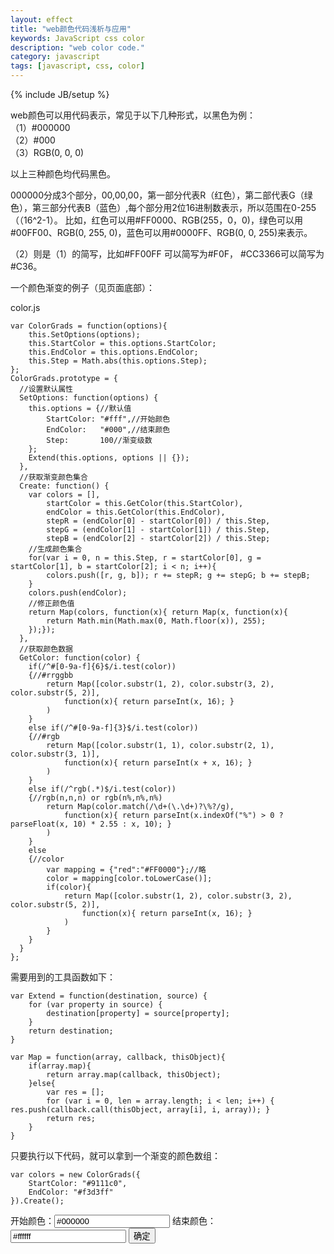 ```yaml
---
layout: effect
title: "web颜色代码浅析与应用"
keywords: JavaScript css color
description: "web color code."
category: javascript
tags: [javascript, css, color]
---
```

{% include JB/setup %}

web颜色可以用代码表示，常见于以下几种形式，以黑色为例：<br>
（1）#000000<br>
（2）#000<br>
（3）RGB(0, 0, 0)

以上三种颜色均代码黑色。

000000分成3个部分，00,00,00，第一部分代表R（红色），第二部代表G（绿色），第三部分代表B（蓝色）,每个部分用2位16进制数表示，所以范围在0-255（（16^2-1）。
比如，红色可以用#FF0000、RGB(255，0，0)，绿色可以用#00FF00、RGB(0, 255, 0)，蓝色可以用#0000FF、RGB(0, 0, 255)来表示。

（2）则是（1）的简写，比如#FF00FF 可以简写为#F0F， #CC3366可以简写为#C36。

<!-- more -->

一个颜色渐变的例子（见页面底部）：

color.js


    var ColorGrads = function(options){
        this.SetOptions(options);
        this.StartColor = this.options.StartColor;
        this.EndColor = this.options.EndColor;
        this.Step = Math.abs(this.options.Step);
    };
    ColorGrads.prototype = {
      //设置默认属性
      SetOptions: function(options) {
        this.options = {//默认值
            StartColor: "#fff",//开始颜色
            EndColor:   "#000",//结束颜色
            Step:       100//渐变级数
        };
        Extend(this.options, options || {});
      },
      //获取渐变颜色集合
      Create: function() {
        var colors = [],
            startColor = this.GetColor(this.StartColor),
            endColor = this.GetColor(this.EndColor),
            stepR = (endColor[0] - startColor[0]) / this.Step,
            stepG = (endColor[1] - startColor[1]) / this.Step,
            stepB = (endColor[2] - startColor[2]) / this.Step;
        //生成颜色集合
        for(var i = 0, n = this.Step, r = startColor[0], g = startColor[1], b = startColor[2]; i < n; i++){
            colors.push([r, g, b]); r += stepR; g += stepG; b += stepB;
        }
        colors.push(endColor);
        //修正颜色值
        return Map(colors, function(x){ return Map(x, function(x){
            return Math.min(Math.max(0, Math.floor(x)), 255);
        });});
      },
      //获取颜色数据
      GetColor: function(color) {
        if(/^#[0-9a-f]{6}$/i.test(color))
        {//#rrggbb
            return Map([color.substr(1, 2), color.substr(3, 2), color.substr(5, 2)],
                function(x){ return parseInt(x, 16); }
            )
        }
        else if(/^#[0-9a-f]{3}$/i.test(color))
        {//#rgb
            return Map([color.substr(1, 1), color.substr(2, 1), color.substr(3, 1)],
                function(x){ return parseInt(x + x, 16); }
            )
        }
        else if(/^rgb(.*)$/i.test(color))
        {//rgb(n,n,n) or rgb(n%,n%,n%)
            return Map(color.match(/\d+(\.\d+)?\%?/g),
                function(x){ return parseInt(x.indexOf("%") > 0 ? parseFloat(x, 10) * 2.55 : x, 10); }
            )
        }
        else
        {//color
            var mapping = {"red":"#FF0000"};//略
            color = mapping[color.toLowerCase()];
            if(color){
                return Map([color.substr(1, 2), color.substr(3, 2), color.substr(5, 2)],
                    function(x){ return parseInt(x, 16); }
                )
            }
        }
      }
    };

需要用到的工具函数如下：


    var Extend = function(destination, source) {
        for (var property in source) {
            destination[property] = source[property];
        }
        return destination;
    }

    var Map = function(array, callback, thisObject){
        if(array.map){
            return array.map(callback, thisObject);
        }else{
            var res = [];
            for (var i = 0, len = array.length; i < len; i++) { res.push(callback.call(thisObject, array[i], i, array)); }
            return res;
        }
    }


只要执行以下代码，就可以拿到一个渐变的颜色数组：


    var colors = new ColorGrads({
    	StartColor: "#9111c0",
    	EndColor: "#f3d3ff"
    }).Create();


开始颜色：<input type="text" id="startColor" value="#000000" />
结束颜色：<input type="text" id="endColor" value="#ffffff" />
<button id="colorPicker">确定</button>

<div id="colorShow"></div>